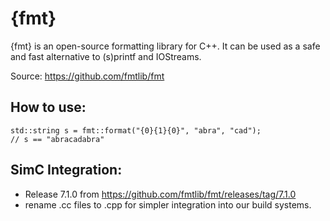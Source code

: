{fmt}
=====

{fmt} is an open-source formatting library for C++. It can be used as a safe and fast alternative to (s)printf and IOStreams.

Source: https://github.com/fmtlib/fmt

How to use:
-----------
```
std::string s = fmt::format("{0}{1}{0}", "abra", "cad");
// s == "abracadabra"
```

SimC Integration:
-----------------
* Release 7.1.0 from https://github.com/fmtlib/fmt/releases/tag/7.1.0
* rename .cc files to .cpp for simpler integration into our build systems.